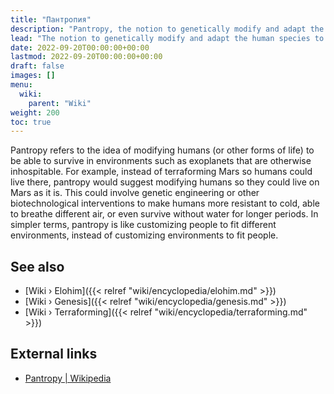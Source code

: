 ```yaml
---
title: "Пантропия"
description: "Pantropy, the notion to genetically modify and adapt the human species to be able to live on another planet otherwise hostile to the current constitution and biological abilities of the species. The continuity established by the Elohim to have genetically engineered the human species on planet Earth in their own image can be understood as an instance of pantropy."
lead: "The notion to genetically modify and adapt the human species to be able to live on another planet otherwise hostile to the current constitution and biological abilities of the species. The continuity established by the Elohim to have genetically engineered the human species on planet Earth in their own image can be understood as an instance of pantropy."
date: 2022-09-20T00:00:00+00:00
lastmod: 2022-09-20T00:00:00+00:00
draft: false
images: []
menu:
  wiki:
    parent: "Wiki"
weight: 200
toc: true
---
```


Pantropy refers to the idea of modifying humans (or other forms of life) to be able to survive in environments such as exoplanets that are otherwise inhospitable. For example, instead of terraforming Mars so humans could live there, pantropy would suggest modifying humans so they could live on Mars as it is. This could involve genetic engineering or other biotechnological interventions to make humans more resistant to cold, able to breathe different air, or even survive without water for longer periods. In simpler terms, pantropy is like customizing people to fit different environments, instead of customizing environments to fit people.

## See also

- [Wiki › Elohim]({{< relref "wiki/encyclopedia/elohim.md" >}})
- [Wiki › Genesis]({{< relref "wiki/encyclopedia/genesis.md" >}})
- [Wiki › Terraforming]({{< relref "wiki/encyclopedia/terraforming.md" >}})

## External links

- [Pantropy | Wikipedia](https://en.wikipedia.org/wiki/Pantropy)
